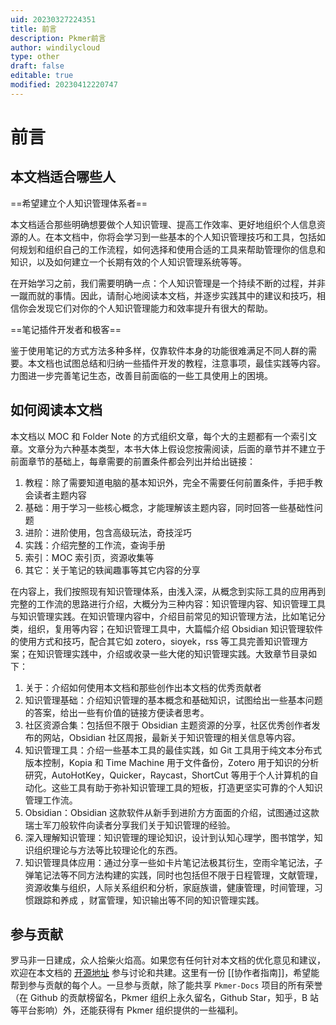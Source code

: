 ```yaml
---
uid: 20230327224351
title: 前言
description: Pkmer前言
author: windilycloud
type: other
draft: false
editable: true
modified: 20230412220747
---
```


# 前言

## 本文档适合哪些人

==希望建立个人知识管理体系者==

本文档适合那些明确想要做个人知识管理、提高工作效率、更好地组织个人信息资源的人。在本文档中，你将会学习到一些基本的个人知识管理技巧和工具，包括如何规划和组织自己的工作流程，如何选择和使用合适的工具来帮助管理你的信息和知识，以及如何建立一个长期有效的个人知识管理系统等等。

在开始学习之前，我们需要明确一点：个人知识管理是一个持续不断的过程，并非一蹴而就的事情。因此，请耐心地阅读本文档，并逐步实践其中的建议和技巧，相信你会发现它们对你的个人知识管理能力和效率提升有很大的帮助。

==笔记插件开发者和极客==

鉴于使用笔记的方式方法多种多样，仅靠软件本身的功能很难满足不同人群的需要。本文档也试图总结和归纳一些插件开发的教程，注意事项，最佳实践等内容。力图进一步完善笔记生态，改善目前面临的一些工具使用上的困境。

## 如何阅读本文档

本文档以 MOC 和 Folder Note 的方式组织文章，每个大的主题都有一个索引文章。文章分为六种基本类型，本书大体上假设您按需阅读，后面的章节并不建立于前面章节的基础上，每章需要的前置条件都会列出并给出链接：

1. 教程：除了需要知道电脑的基本知识外，完全不需要任何前置条件，手把手教会读者主题内容
2. 基础：用于学习一些核心概念，才能理解该主题内容，同时回答一些基础性问题
3. 进阶：进阶使用，包含高级玩法，奇技淫巧
4. 实践：介绍完整的工作流，查询手册
5. 索引：MOC 索引页，资源收集等
6. 其它：关于笔记的轶闻趣事等其它内容的分享

在内容上，我们按照现有知识管理体系，由浅入深，从概念到实际工具的应用再到完整的工作流的思路进行介绍，大概分为三种内容：知识管理内容、知识管理工具与知识管理实践。在知识管理内容中，介绍目前常见的知识管理方法，比如笔记分类，组织，复用等内容；在知识管理工具中，大篇幅介绍 Obsidian 知识管理软件的使用方式和技巧，配合其它如 zotero，sioyek，rss 等工具完善知识管理方案；在知识管理实践中，介绍或收录一些大佬的知识管理实践。大致章节目录如下：

1. 关于：介绍如何使用本文档和那些创作出本文档的优秀贡献者
2. 知识管理基础：介绍知识管理的基本概念和基础知识，试图给出一些基本问题的答案，给出一些有价值的链接方便读者思考。
3. 社区资源合集：包括但不限于 Obsidian 主题资源的分享，社区优秀创作者发布的网站，Obsidian 社区周报，最新关于知识管理的相关信息等内容。
4. 知识管理工具：介绍一些基本工具的最佳实践，如 Git 工具用于纯文本分布式版本控制，Kopia 和 Time Machine 用于文件备份，Zotero 用于知识的分析研究，AutoHotKey，Quicker，Raycast，ShortCut 等用于个人计算机的自动化。这些工具有助于弥补知识管理工具的短板，打造更坚实可靠的个人知识管理工作流。
5. Obsidian：Obsidian 这款软件从新手到进阶方方面面的介绍，试图通过这款瑞士军刀般软件向读者分享我们关于知识管理的经验。
6. 深入理解知识管理：知识管理的理论知识，设计到认知心理学，图书馆学，知识组织理论与方法等比较理论化的东西。
7. 知识管理具体应用：通过分享一些如卡片笔记法极其衍生，空雨伞笔记法，子弹笔记法等不同方法构建的实践，同时也包括但不限于日程管理，文献管理，资源收集与组织，人际关系组织和分析，家庭族谱，健康管理，时间管理，习惯跟踪和养成 ，财富管理，知识输出等不同的知识管理实践。

## 参与贡献

罗马非一日建成，众人拾柴火焰高。如果您有任何针对本文档的优化意见和建议，欢迎在本文档的 [开源地址](https://github.com/PKM-er/Pkmer-Docs) 参与讨论和共建。这里有一份 [[协作者指南]]，希望能帮到参与贡献的每个人。一旦参与贡献，除了能共享 `Pkmer-Docs` 项目的所有荣誉（在 Github 的贡献榜留名，Pkmer 组织上永久留名，Github Star，知乎，B 站等平台影响）外，还能获得有 Pkmer 组织提供的一些福利。